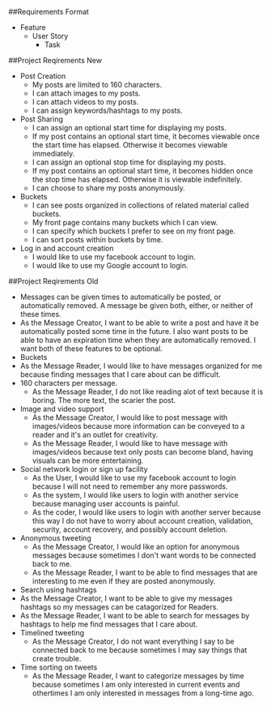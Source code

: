 ##Requirements Format
* Feature
  * User Story
    * Task

##Project Reqirements New
* Post Creation
  * My posts are limited to 160 characters.
  * I can attach images to my posts.
  * I can attach videos to my posts.
  * I can assign keywords/hashtags to my posts.
* Post Sharing
  * I can assign an optional start time for displaying my posts.
  * If my post contains an optional start time, it becomes viewable once the start time has elapsed. Otherwise it becomes viewable immediately.
  * I can assign an optional stop time for displaying my posts.
  * If my post contains an optional start time, it becomes hidden once the stop time has elapsed. Otherwise it is viewable indefinitely.
  * I can choose to share my posts anonymously.
* Buckets
  * I can see posts organized in collections of related material called buckets.
  * My front page contains many buckets which I can view.
  * I can specify which buckets I prefer to see on my front page.
  * I can sort posts within buckets by time.
* Log in and account creation
  * I would like to use my facebook account to login.
  * I would like to use my Google account to login.
  
##Project Reqirements Old
* Messages can be given times to automatically be posted, or automatically removed. A message be given both, either, or neither of these times.
 * As the Message Creator, I want to be able to write a post and have it be automatically posted some time in the future. I also want posts to be able to have an expiration time when they are automatically removed. I want both of these features to be optional.
* Buckets
 * As the Message Reader, I would like to have messages organized for me because finding messages that I care about can be difficult.
* 160 characters per message.
  * As the Message Reader, I do not like reading alot of text because it is boring. The more text, the scarier the post.
* Image and video support
  * As the Message Creator, I would like to post message with images/videos because more information can be conveyed to a reader and it's an outlet for creativity.
  * As the Message Reader, I would like to have message with images/videos because text only posts can become bland, having visuals can be more entertaining.
* Social network login or sign up facility
  * As the User, I would like to use my facebook account to login because I will not need to remember any more passwords.
  * As the system, I would like users to login with another service because managing user accounts is painful.
  * As the coder, I would like users to login with another server because this way I do not have to worry about account creation, validation, security, account recovery, and possibly account deletion.
* Anonymous tweeting
  * As the Message Creator, I would like an option for anonymous messages because sometimes I don't want words to be connected back to me.
  * As the Message Reader, I want to be able to find messages that are interesting to me even if they are posted anonymously.
* Search using hashtags
 * As the Message Creator, I want to be able to give my messages hashtags so my messages can be catagorized for Readers.
 * As the Message Reader, I want to be able to search for messages by hashtags to help me find messages that I care about.
* Timelined tweeting
  * As the Message Creator, I do not want everything I say to be connected back to me because sometimes I may say things that create trouble.
* Time sorting on tweets
  * As the Message Reader, I want to categorize messages by time because sometimes I am only interested in current events and othertimes I am only interested in messages from a long-time ago.
